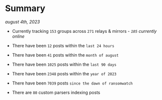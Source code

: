
# Summary
_august 4th, 2023_

- Currently tracking `153` groups across `271` relays & mirrors - _`105` currently online_

- There have been `12` posts within the `last 24 hours`

- There have been `41` posts within the `month of august`

- There have been `1025` posts within the `last 90 days`

- There have been `2348` posts within the `year of 2023`

- There have been `7039` posts `since the dawn of ransomwatch`

- There are `80` custom parsers indexing posts
